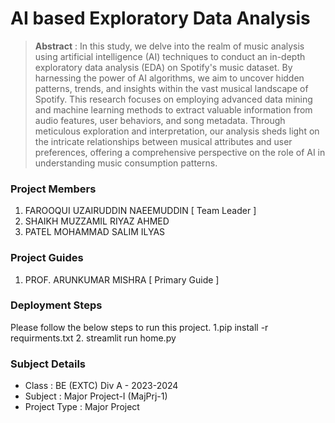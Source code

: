 # AI based Exploratory Data Analysis

> **Abstract** : In this study, we delve into the realm of music analysis using artificial intelligence (AI) techniques to conduct an in-depth exploratory data analysis (EDA) on Spotify's music dataset. By harnessing the power of AI algorithms, we aim to uncover hidden patterns, trends, and insights within the vast musical landscape of Spotify. This research focuses on employing advanced data mining and machine learning methods to extract valuable information from audio features, user behaviors, and song metadata. Through meticulous exploration and interpretation, our analysis sheds light on the intricate relationships between musical attributes and user preferences, offering a comprehensive perspective on the role of AI in understanding music consumption patterns.

### Project Members
1. FAROOQUI UZAIRUDDIN NAEEMUDDIN  [ Team Leader ] 
2. SHAIKH MUZZAMIL RIYAZ AHMED 
3. PATEL MOHAMMAD SALIM ILYAS 

### Project Guides
1. PROF. ARUNKUMAR MISHRA  [ Primary Guide ] 

### Deployment Steps
Please follow the below steps to run this project.
1.pip install -r requirments.txt
2. streamlit run home.py


### Subject Details
- Class : BE (EXTC) Div A - 2023-2024
- Subject : Major Project-I (MajPrj-1)
- Project Type : Major Project
